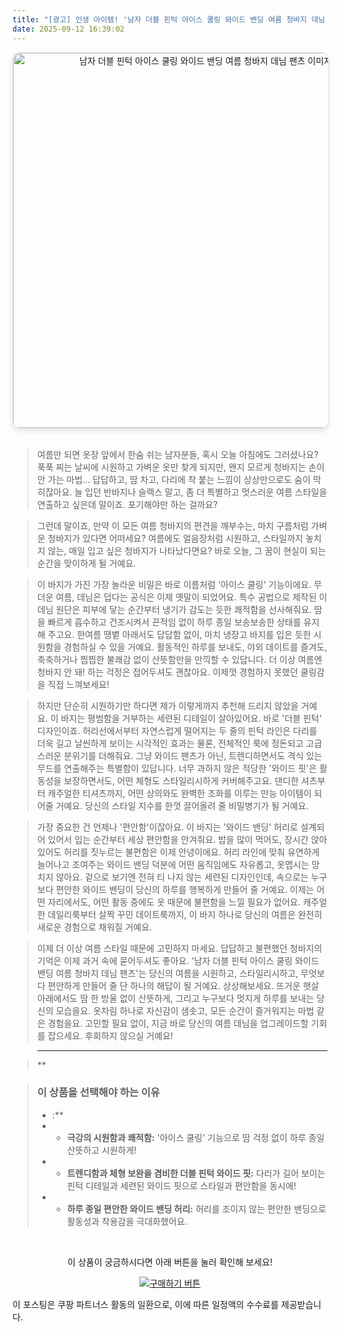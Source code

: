 ```yaml
---
title: "[광고] 인생 아이템! '남자 더블 핀턱 아이스 쿨링 와이드 밴딩 여름 청바지 데님 팬츠'을(를) 만나보세요."
date: 2025-09-12 16:39:02
---
```


<div align="center">
    <a href="https://link.coupang.com/re/AFFSDP?lptag=AF8916626&pageKey=8826052131&itemId=25718953028&vendorItemId=92707735651&traceid=V0-153-7a63904eb71fd06e&clickBeacon=efd31400-8ff6-11f0-a361-3dcf20aacf58%7E3&requestid=20250913013839646281785633&token=31850C%7CMIXED" target="_blank">
        <img src="https://ads-partners.coupang.com/image1/asusyEIeeaPT-Z2_anVgFK5tS-LqgsdBgGGWMtKlhZ3RFXe3f5QPaM0qbXfn7cDy29gM161Tp12uUjBk4t8nBNK_bbEKOgOlZ8g1ZQglmAPZHjLSM3qIDuebrhIMNIJHwJSHhNcChmGXWFtS6OQoTtixYWsNYwobM-hC7xQqrBtn6BIm81bqrabRiNOK1tcwgY-Lrl9rfWw4Nlg9OU0v5La4jaMEKetiOjBjREXGsVGMcwRfb9QIZ6T8biyF0dv__JGvkSSz8qJtFTBqa5TmDY0FdieHr4HZeP8kPStxnPJ36gXxzDEU2mPs-w==" alt="남자 더블 핀턱 아이스 쿨링 와이드 밴딩 여름 청바지 데님 팬츠 이미지" width="600" style="max-width: 100%; height: auto; border-radius: 12px; border: 1px solid #e0e0e0; box-shadow: 0 4px 8px rgba(0,0,0,0.1);">
    </a>
</div>
<br>

> 여름만 되면 옷장 앞에서 한숨 쉬는 남자분들, 혹시 오늘 아침에도 그러셨나요? 푹푹 찌는 날씨에 시원하고 가벼운 옷만 찾게 되지만, 왠지 모르게 청바지는 손이 안 가는 마법… 답답하고, 땀 차고, 다리에 착 붙는 느낌이 상상만으로도 숨이 막히잖아요. 늘 입던 반바지나 슬랙스 말고, 좀 더 특별하고 멋스러운 여름 스타일을 연출하고 싶은데 말이죠. 포기해야만 하는 걸까요?

> 그런데 말이죠, 만약 이 모든 여름 청바지의 편견을 깨부수는, 마치 구름처럼 가벼운 청바지가 있다면 어떠세요? 여름에도 얼음장처럼 시원하고, 스타일까지 놓치지 않는, 매일 입고 싶은 청바지가 나타났다면요? 바로 오늘, 그 꿈이 현실이 되는 순간을 맞이하게 될 거예요.

> 이 바지가 가진 가장 놀라운 비밀은 바로 이름처럼 '아이스 쿨링' 기능이에요. 무더운 여름, 데님은 덥다는 공식은 이제 옛말이 되었어요. 특수 공법으로 제작된 이 데님 원단은 피부에 닿는 순간부터 냉기가 감도는 듯한 쾌적함을 선사해줘요. 땀을 빠르게 흡수하고 건조시켜서 끈적임 없이 하루 종일 보송보송한 상태를 유지해 주고요. 한여름 땡볕 아래서도 답답함 없이, 마치 냉장고 바지를 입은 듯한 시원함을 경험하실 수 있을 거예요. 활동적인 하루를 보내도, 야외 데이트를 즐겨도, 축축하거나 찝찝한 불쾌감 없이 산뜻함만을 만끽할 수 있답니다. 더 이상 여름엔 청바지 안 돼! 하는 걱정은 접어두셔도 괜찮아요. 이제껏 경험하지 못했던 쿨링감을 직접 느껴보세요!

> 하지만 단순히 시원하기만 하다면 제가 이렇게까지 추천해 드리지 않았을 거예요. 이 바지는 평범함을 거부하는 세련된 디테일이 살아있어요. 바로 '더블 핀턱' 디자인이죠. 허리선에서부터 자연스럽게 떨어지는 두 줄의 핀턱 라인은 다리를 더욱 길고 날씬하게 보이는 시각적인 효과는 물론, 전체적인 룩에 정돈되고 고급스러운 분위기를 더해줘요. 그냥 와이드 팬츠가 아닌, 트렌디하면서도 격식 있는 무드를 연출해주는 특별함이 있답니다. 너무 과하지 않은 적당한 '와이드 핏'은 활동성을 보장하면서도, 어떤 체형도 스타일리시하게 커버해주고요. 댄디한 셔츠부터 캐주얼한 티셔츠까지, 어떤 상의와도 완벽한 조화를 이루는 만능 아이템이 되어줄 거예요. 당신의 스타일 지수를 한껏 끌어올려 줄 비밀병기가 될 거예요.

> 가장 중요한 건 언제나 '편안함'이잖아요. 이 바지는 '와이드 밴딩' 허리로 설계되어 있어서 입는 순간부터 세상 편안함을 안겨줘요. 밥을 많이 먹어도, 장시간 앉아있어도 허리를 짓누르는 불편함은 이제 안녕이에요. 허리 라인에 맞춰 유연하게 늘어나고 조여주는 와이드 밴딩 덕분에 어떤 움직임에도 자유롭고, 옷맵시는 망치지 않아요. 겉으로 보기엔 전혀 티 나지 않는 세련된 디자인인데, 속으로는 누구보다 편안한 와이드 밴딩이 당신의 하루를 행복하게 만들어 줄 거예요. 이제는 어떤 자리에서도, 어떤 활동 중에도 옷 때문에 불편함을 느낄 필요가 없어요. 캐주얼한 데일리룩부터 살짝 꾸민 데이트룩까지, 이 바지 하나로 당신의 여름은 완전히 새로운 경험으로 채워질 거예요.

> 이제 더 이상 여름 스타일 때문에 고민하지 마세요. 답답하고 불편했던 청바지의 기억은 이제 과거 속에 묻어두셔도 좋아요. '남자 더블 핀턱 아이스 쿨링 와이드 밴딩 여름 청바지 데님 팬츠'는 당신의 여름을 시원하고, 스타일리시하고, 무엇보다 편안하게 만들어 줄 단 하나의 해답이 될 거예요. 상상해보세요. 뜨거운 햇살 아래에서도 땀 한 방울 없이 산뜻하게, 그리고 누구보다 멋지게 하루를 보내는 당신의 모습을요. 옷차림 하나로 자신감이 샘솟고, 모든 순간이 즐거워지는 마법 같은 경험을요. 고민할 필요 없이, 지금 바로 당신의 여름 데님을 업그레이드할 기회를 잡으세요. 후회하지 않으실 거예요!

> ---

> **


> ### 이 상품을 선택해야 하는 이유
> - :**
> - *   **극강의 시원함과 쾌적함:** '아이스 쿨링' 기능으로 땀 걱정 없이 하루 종일 산뜻하고 시원하게!
> - *   **트렌디함과 체형 보완을 겸비한 더블 핀턱 와이드 핏:** 다리가 길어 보이는 핀턱 디테일과 세련된 와이드 핏으로 스타일과 편안함을 동시에!
> - *   **하루 종일 편안한 와이드 밴딩 허리:** 허리를 조이지 않는 편안한 밴딩으로 활동성과 착용감을 극대화했어요.


<br>

<div align="center">
  <p>이 상품이 궁금하시다면 아래 버튼을 눌러 확인해 보세요!</p>
  <a href="https://link.coupang.com/re/AFFSDP?lptag=AF8916626&pageKey=8826052131&itemId=25718953028&vendorItemId=92707735651&traceid=V0-153-7a63904eb71fd06e&clickBeacon=efd31400-8ff6-11f0-a361-3dcf20aacf58%7E3&requestid=20250913013839646281785633&token=31850C%7CMIXED" target="_blank">
    <img src="https://img.shields.io/badge/지금 바로 구매하기-FF5722?style=for-the-badge&logo=coupa&logoColor=white" alt="구매하기 버튼">
  </a>
</div>

이 포스팅은 쿠팡 파트너스 활동의 일환으로, 이에 따른 일정액의 수수료를 제공받습니다.
